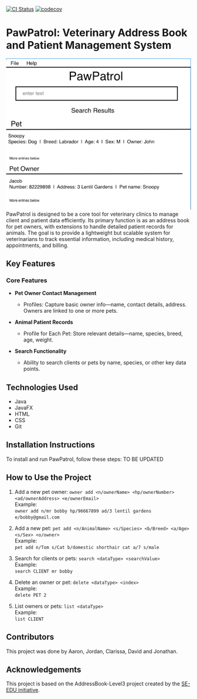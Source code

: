 [![CI Status](https://github.com/se-edu/addressbook-level3/workflows/Java%20CI/badge.svg)](https://github.com/se-edu/addressbook-level3/actions) [![codecov](https://codecov.io/gh/AY2425S1-CS2103T-T13-3/tp/graph/badge.svg?token=L39TRCVDDB)](https://codecov.io/gh/AY2425S1-CS2103T-T13-3/tp)
# PawPatrol: Veterinary Address Book and Patient Management System
![Ui](docs/images/Ui.png)  
PawPatrol is designed to be a core tool for veterinary clinics to manage client and patient data efficiently. Its primary function is as an address book for pet owners, with extensions to handle detailed patient records for animals. The goal is to provide a lightweight but scalable system for veterinarians to track essential information, including medical history, appointments, and billing.

## Key Features

### Core Features
- **Pet Owner Contact Management**
  - Profiles: Capture basic owner info—name, contact details, address. Owners are linked to one or more pets.

- **Animal Patient Records**
  - Profile for Each Pet: Store relevant details—name, species, breed, age, weight.

- **Search Functionality**
  - Ability to search clients or pets by name, species, or other key data points.

## Technologies Used

- Java
- JavaFX
- HTML
- CSS
- Git

## Installation Instructions

To install and run PawPatrol, follow these steps:
TO BE UPDATED

## How to Use the Project
1. Add a new pet owner: `owner add <n/ownerName> <hp/ownerNumber> <ad/ownerAddress> <e/ownerEmail>`  
   Example:  
   ```owner add n/mr bobby hp/96667899 ad/3 lentil gardens e/bobby@gmail.com```

2. Add a new pet: `pet add <n/AnimalName> <s/Species> <b/Breed> <a/Age> <s/Sex> <o/owner>`  
   Example:  
   ```pet add n/Tom s/Cat b/domestic shorthair cat a/7 s/male```

3. Search for clients or pets: `search <dataType> <searchValue>`   
   Example:  
   ```search CLIENT mr bobby```

4. Delete an owner or pet: `delete <dataType> <index>`  
   Example:  
   ```delete PET 2```

5. List owners or pets: `list <dataType>`  
   Example:  
   ```list CLIENT```

## Contributors
This project was done by Aaron, Jordan, Clarissa, David and Jonathan.

## Acknowledgements
This project is based on the AddressBook-Level3 project created by the [SE-EDU initiative](https://se-education.org).
